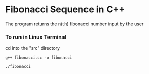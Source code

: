 # Fibonacci Sequence in C++

The program returns the n(th) fibonacci number input by the user

### To run in Linux Terminal

cd into the "src" directory

``g++ fibonacci.cc -o fibonacci``

``./fibonacci``
